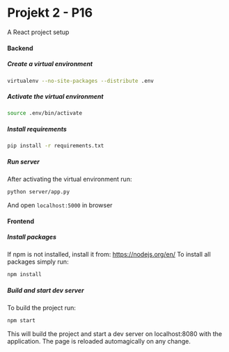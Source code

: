 # Projekt 2 - P16

A React project setup

#### Backend

##### Create a virtual environment

```bash
virtualenv --no-site-packages --distribute .env
```

##### Activate the virtual environment

```bash
source .env/bin/activate
```

##### Install requirements

```bash
pip install -r requirements.txt
```

##### Run server
After activating the virtual environment run:
```bash
python server/app.py
```
And open ```localhost:5000``` in browser

#### Frontend


##### Install packages
If npm is not installed, install it from: https://nodejs.org/en/
To install all packages simply run:
```bash
npm install
```

##### Build and start dev server
To build the project run:
```bash
npm start
```
This will build the project and start a dev server on localhost:8080 with the application.
The page is reloaded automagically on any change.
